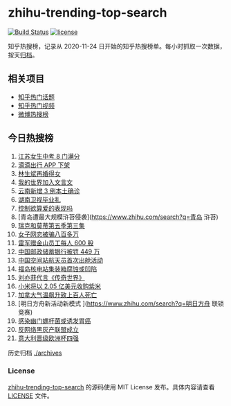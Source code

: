 # zhihu-trending-top-search

[![Build Status](https://github.com/justjavac/zhihu-trending-top-search/workflows/ci/badge.svg?branch=main)](https://github.com/justjavac/zhihu-trending-top-search/actions)
[![license](https://img.shields.io/github/license/justjavac/zhihu-trending-top-search)](https://github.com/justjavac/zhihu-trending-top-search/blob/main/LICENSE)

知乎热搜榜，记录从 2020-11-24 日开始的知乎热搜榜单。每小时抓取一次数据，按天[归档](./archives)。

## 相关项目

- [知乎热门话题](https://github.com/justjavac/zhihu-trending-hot-questions)
- [知乎热门视频](https://github.com/justjavac/zhihu-trending-hot-video)
- [微博热搜榜](https://github.com/justjavac/weibo-trending-hot-search)

## 今日热搜榜

<!-- BEGIN -->
<!-- 最后更新时间 Mon Jul 05 2021 18:06:23 GMT+0800 (China Standard Time) -->

1. [江苏女生中考 8 门满分](https://www.zhihu.com/search?q=中考)
2. [滴滴出行 APP 下架](https://www.zhihu.com/search?q=滴滴下架)
3. [林生斌再婚得女](https://www.zhihu.com/search?q=林生斌)
4. [我的世界加入文言文](https://www.zhihu.com/search?q=我的世界)
5. [云南新增 3 例本土确诊](https://www.zhihu.com/search?q=云南疫情)
6. [湖南卫视毕业礼](https://www.zhihu.com/search?q=2021毕业礼)
7. [控制欲算爱的表现吗](https://www.zhihu.com/search?q=扑通扑通的心)
8. [青岛遭最大规模浒苔侵袭](https://www.zhihu.com/search?q=青岛 浒苔)
9. [瑞克和莫蒂第五季第三集](https://www.zhihu.com/search?q=瑞克和莫蒂)
10. [女子网恋被骗八百多万](https://www.zhihu.com/search?q=网恋被骗)
11. [雷军赠金山员工每人 600 股](https://www.zhihu.com/search?q=金山股票)
12. [中国邮政储蓄银行被罚 449 万](https://www.zhihu.com/search?q=中国邮政储蓄银行)
13. [中国空间站航天员首次出舱活动](https://www.zhihu.com/search?q=首次出舱)
14. [福岛核电站集装箱腐蚀或凹陷](https://www.zhihu.com/search?q=福岛核电站)
15. [刘亦菲代言《传奇世界》](https://www.zhihu.com/search?q=传奇世界手游)
16. [小米将以 2.05 亿美元收购紫米](https://www.zhihu.com/search?q=小米收购紫米)
17. [加拿大气温飙升致上百人死亡](https://www.zhihu.com/search?q=加拿大气温飙升)
18. [明日方舟新活动新模式 ](https://www.zhihu.com/search?q=明日方舟 联锁竞赛)
19. [感染幽门螺杆菌或诱发胃癌](https://www.zhihu.com/search?q=幽门螺杆菌)
20. [反网络黑灰产联盟成立](https://www.zhihu.com/search?q=TapTap)
21. [意大利晋级欧洲杯四强](https://www.zhihu.com/search?q=意大利队)

<!-- END -->

历史归档 [./archives](./archives)

### License

[zhihu-trending-top-search](https://github.com/justjavac/zhihu-trending-top-search)
的源码使用 MIT License 发布。具体内容请查看 [LICENSE](./LICENSE) 文件。

